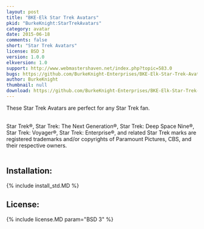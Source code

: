```yaml
---
layout: post
title: "BKE-Elk Star Trek Avatars"
pkid: "BurkeKnight:StarTrekAvatars"
category: avatar
date: 2015-06-18
comments: false
short: "Star Trek Avatars"
license: BSD 3
version: 1.0.0
elkversion: 1.0
support: http://www.webmastershaven.net/index.php?topic=583.0
bugs: https://github.com/BurkeKnight-Enterprises/BKE-Elk-Star-Trek-Avatars/issues
author: BurkeKnight
thumbnail: null
download: https://github.com/BurkeKnight-Enterprises/BKE-Elk-Star-Trek-Avatars/releases/download/v1.0.0/BKE-Elk-Star-Trek-Avatars.zip
---
```


These Star Trek Avatars are perfect for any Star Trek fan.<br /><br />

Star Trek®, Star Trek: The Next Generation®, Star Trek: Deep Space Nine®, Star Trek: Voyager®, Star Trek: Enterprise®, and related Star Trek marks are registered trademarks and/or copyrights of Paramount Pictures, CBS, and their respective owners.<br /><br />

## Installation:
{% include install_std.MD %}

## License:
{% include license.MD param="BSD 3" %}
